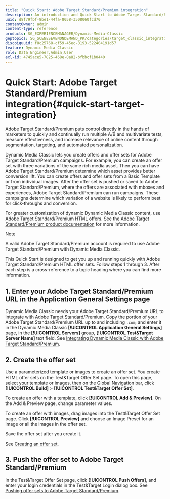 ```yaml
---
title: "Quick Start: Adobe Target Standard/Premium integration"
description: An introduction and Quick Start to Adobe Target Standard/Premium to help you get up and running quickly with Adobe Target Standard/Premium integration techniques.
uuid: d8f79fbf-8be1-44fa-8058-3508060fcd70
contentOwner: admin
content-type: reference
products: SG_EXPERIENCEMANAGER/Dynamic-Media-Classic
geptopics: SG_SCENESEVENONDEMAND_PK/categories/target_classic_integration
discoiquuid: f8c25768-cf59-45ec-8193-522404191d57
feature: Dynamic Media Classic
role: Data Engineer,Admin,User
exl-id: 4745ace5-7825-468e-8a82-bfbbcf1b0440
---
```

# Quick Start: Adobe Target Standard/Premium integration{#quick-start-target-integration}

 Adobe Target Standard/Premium puts control directly in the hands of marketers to quickly and continually run multiple A/B and multivariate tests, measure effectiveness, and increase relevance of online content through segmentation, targeting, and automated personalization.

Dynamic Media Classic lets you create offers and offer sets for Adobe Target Standard/Premium campaigns. For example, you can create an offer set with three variations of the same rich media asset. Then you can have Adobe Target Standard/Premium determine which asset provides better conversion lift. You can create offers and offer sets from a Basic Template or from individual images. After the offer set is pushed or saved to Adobe Target Standard/Premium, where the offers are associated with mboxes and experiences, Adobe Target Standard/Premium can run campaigns. These campaigns determine which variation of a website is likely to perform best for click-throughs and conversion.

For greater customization of dynamic Dynamic Media Classic content, use Adobe Target Standard/Premium HTML offers. See the [Adobe Target Standard/Premium product documentation](https://experienceleague.adobe.com/docs/target.html) for more information.

>[!NOTE]
>
>A valid Adobe Target Standard/Premium account is required to use Adobe Target Standard/Premium with Dynamic Media Classic.

This Quick Start is designed to get you up and running quickly with Adobe Target Standard/Premium HTML offer sets. Follow steps 1 through 3. After each step is a cross-reference to a topic heading where you can find more information.

## 1. Enter your Adobe Target Standard/Premium URL in the Application General Settings page

Dynamic Media Classic needs your Adobe Target Standard/Premium URL to integrate with Adobe Target Standard/Premium. Copy the portion of your Adobe Target Standard/Premium URL up to and including `.com`, and enter it in the Dynamic Media Classic **[!UICONTROL Application General Settings]** page, in the **[!UICONTROL Servers]** group, **[!UICONTROL Test&Target Server Name]** text field. See [Integrating Dynamic Media Classic with Adobe Target Standard/Premium](integrating-dmc-with-target.md#integrating-dmc-with-target).

## 2. Create the offer set

Use a parameterized template or images to create an offer set. You create HTML offer sets on the Test&Target Offer Set page. To open this page, select your template or images, then on the Global Navigation bar, click **[!UICONTROL Build]** > **[!UICONTROL Test&Target Offer Set]**.

To create an offer with a template, click **[!UICONTROL Add & Preview]**. On the Add & Preview page, change parameter values.

To create an offer with images, drag images into the Test&Target Offer Set page. Click **[!UICONTROL Preview]** and choose an Image Preset for an image or all the images in the offer set.

Save the offer set after you create it.

See [Creating an offer set](creating-offer-set.md#creating_an_offer_set).

## 3. Push the offer set to Adobe Target Standard/Premium

In the Test&Target Offer Set page, click **[!UICONTROL Push Offers]**, and enter your login credentials in the Test&Target Login dialog box. See [Pushing offer sets to Adobe Target Standard/Premium](pushing-offer-sets-target.md#pushing_offer_sets_to_target).
